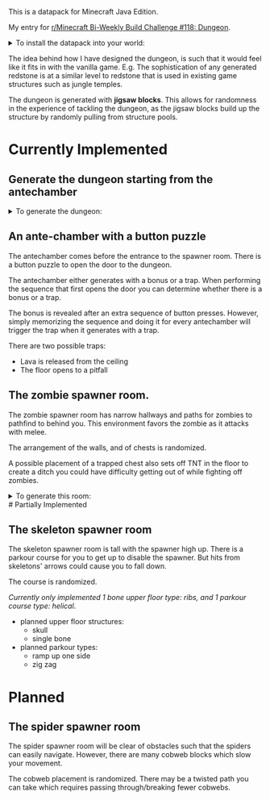 This is a datapack for Minecraft Java Edition.

My entry for [r/Minecraft Bi-Weekly Build Challenge #118: Dungeon](https://www.reddit.com/r/Minecraft/comments/luivrb/minecraft_biweekly_build_challenge_118_dungeon/).

<details>
    <summary>To install the datapack into your world:</summary>
    <p>Simply copy the folder <code>./jnc-jigsaw-dungeon/</code> to <code>[world folder]/datapacks/jnc-jigsaw-dungeon/</code>.</p>
    <p>You can open your world folder by these steps:
        <ol>
        <li>Go to the singleplayer world select screen.</li>
        <li>Select your world and click the 'Edit' button.</li>
        <li>Click the 'Open World Folder' button.</li>
        </ol>
    </p>
</details>


The idea behind how I have designed the dungeon, is such that it would feel like it fits in with the vanilla game. E.g. The sophistication of any generated redstone is at a similar level to redstone that is used in existing game structures such as jungle temples.

The dungeon is generated with **jigsaw blocks**. This allows for randomness in the experience of tackling the dungeon, as the jigsaw blocks build up the structure by randomly pulling from structure pools.

# Currently Implemented

## Generate the dungeon starting from the antechamber

<details>
<summary>To generate the dungeon:</summary>
    <p>Place a jigsaw block facing horizontally with jigsaw face towards where the dungeon will go.</p>
    <p>Generate with:</p>
    <ul>
    <li><code>Target Pool</code>: <code>jnc_dungeon:pool_antechamber</code>,</li>
    <li><code>Target Name</code>: <code>jnc_dungeon:in</code>,</li>
    <li><code>Levels</code> to at least <code>3</code>, and</li>
    <li><code>Keep Jigsaws</code>: <code>OFF</code>.</li>
    </ul>
</details>


## An ante-chamber with a button puzzle

The antechamber comes before the entrance to the spawner room. There is a button puzzle to open the door to the dungeon. 

The antechamber either generates with a bonus or a trap. When performing the sequence that first opens the door you can determine whether there is a bonus or a trap.

The bonus is revealed after an extra sequence of button presses. However, simply memorizing the sequence and doing it for every antechamber will trigger the trap when it generates with a trap.

There are two possible traps:

- Lava is released from the ceiling
- The floor opens to a pitfall



## The zombie spawner room.

The zombie spawner room has narrow hallways and paths for zombies to pathfind to behind you. This environment favors the zombie as it attacks with melee. 

The arrangement of the walls, and of chests is randomized.

A possible placement of a trapped chest also sets off TNT in the floor to create a ditch you could have difficulty getting out of while fighting off zombies. 

<details>
<summary>To generate this room:</summary>
    <p>Place a jigsaw block facing horizontally with jigsaw face towards where the dungeon will go.</p>
    <p>Generate with:</p>
    <ul>
    <li><code>Target Pool</code>: <code>jnc_dungeon:pool_zombie_labyrinth</code>,</li>
    <li><code>Target Name</code>: <code>jnc_dungeon:in</code>,</li>
    <li><code>Levels</code> to at least <code>2</code>, and</li>
    <li><code>Keep Jigsaws</code>: <code>OFF</code>.</li>
    </ul>
</details>
# Partially Implemented

## The skeleton spawner room

The skeleton spawner room is tall with the spawner high up. There is a parkour course for you to get up to disable the spawner. But hits from skeletons' arrows could cause you to fall down.

The course is randomized.

*Currently only implemented 1 bone upper floor type: ribs, and 1 parkour course type: helical*.

- planned upper floor structures:
  - skull
  - single bone
- planned parkour types:
  - ramp up one side
  - zig zag

# Planned

## The spider spawner room

The spider spawner room will be clear of obstacles such that the spiders can easily navigate. However, there are many cobweb blocks which slow your movement. 

The cobweb placement is randomized. There may be a twisted path you can take which requires passing through/breaking fewer cobwebs. 